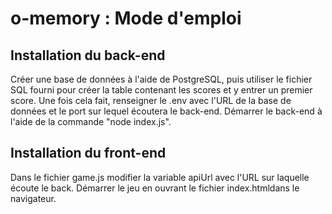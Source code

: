# o-memory : Mode d'emploi
## Installation du back-end
Créer une base de données à l'aide de PostgreSQL, puis utiliser le fichier SQL fourni pour créer la table contenant les scores et y entrer un premier score.
Une fois cela fait, renseigner le .env avec l'URL de la base de données et le port sur lequel écoutera le back-end. Démarrer le back-end à l'aide de la commande "node index.js".
## Installation du front-end
Dans le fichier game.js modifier la variable apiUrl avec l'URL sur laquelle écoute le back.
Démarrer le jeu en ouvrant le fichier index.htmldans le navigateur.
